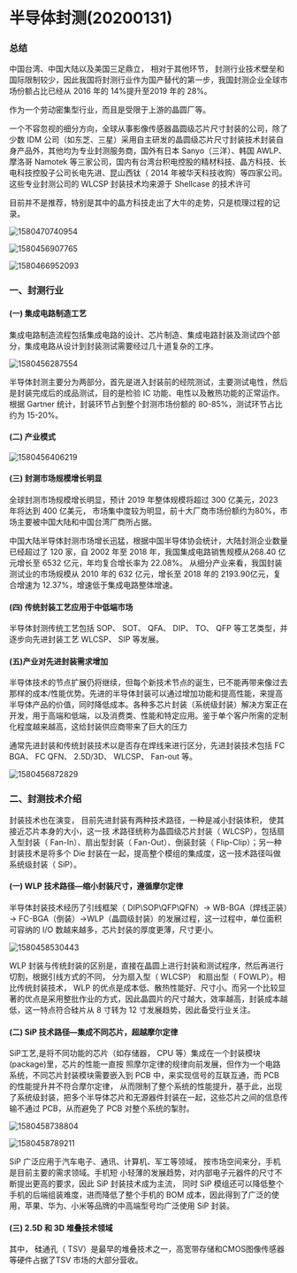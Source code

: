 # 半导体封测(20200131)



### 总结

中国台湾、中国大陆以及美国三足鼎立， 相对于其他环节， 封测行业技术壁垒和国际限制较少，因此我国将封测行业作为国产替代的第一步，我国封测企业全球市场份额占比已经从 2016 年的 14%提升至2019 年的 28%。 

作为一个劳动密集型行业，而且是受限于上游的晶圆厂等。

一个不容忽视的细分方向，全球从事影像传感器晶圆级芯片尺寸封装的公司，除了少数 IDM 公司（如东芝、三星）采用自主研发的晶圆级芯片尺寸封装技术封装自身产品外，其他均为专业封测服务商，国外有日本 Sanyo（三洋）、韩国 AWLP、摩洛哥 Namotek 等三家公司，国内有台湾台积电控股的精材科技、晶方科技、长电科技控股子公司长电先进、昆山西钛（ 2014 年被华天科技收购）等四家公司。这些专业封测公司的 WLCSP 封装技术均来源于 Shellcase 的技术许可 

目前并不是推荐，特别是其中的晶方科技走出了大牛的走势，只是梳理过程的记录。

![1580470740954](半导体封测(20200131).assets/1580470740954.png)



![1580456907765](半导体封测(20200131).assets/1580456907765.png)

![1580466952093](半导体封测(20200131).assets/1580466952093.png)



### 一、封测行业

#### (一) 集成电路制造工艺 

集成电路制造流程包括集成电路的设计、芯片制造、集成电路封装及测试四个部分，集成电路从设计到封装测试需要经过几十道复杂的工序。 

![1580456287554](半导体封测(20200131).assets/1580456287554.png)

半导体封测主要分为两部分，首先是进入封装前的经院测试，主要测试电性，然后是封装完成后的成品测试，目的是检验 IC 功能、电性以及散热功能的正常运作。根据 Gartner 统计，封装环节占到整个封测市场份额的 80-85%，测试环节占比约为 15-20%。 

#### (二) 产业模式

![1580456406219](半导体封测(20200131).assets/1580456406219.png)

#### (三) 封测市场规模增长明显 

全球封测市场规模增长明显，预计 2019 年整体规模将超过 300 亿美元，2023 年将达到 400 亿美元， 市场集中度较为明显，前十大厂商市场份额约为80%，市场主要被中国大陆和中国台湾厂商所占据。 

中国大陆半导体封测市场增长迅猛，根据中国半导体协会统计，大陆封测企业数量已经超过了 120 家，自 2002 年至 2018 年，我国集成电路销售规模从268.40 亿元增长至 6532 亿元，年均复合增长率为 22.08%。 从细分产业来看，我国封装测试业的市场规模从 2010 年的 632 亿元，增长至 2018 年的 2193.90亿元，复合增速为 12.37%，增速低于集成电路整体增速。 

#### (四) 传统封装工艺应用于中低端市场 

半导体封测传统工艺包括 SOP、 SOT、 QFA、 DIP、 TO、 QFP 等工艺类型，并逐步向先进封装工艺 WLCSP、 SIP 等发展。 

#### (五)产业对先进封装需求增加 

半导体技术的节点扩展仍将继续，但每个新技术节点的诞生，已不能再带来像过去那样的成本/性能优势。先进的半导体封装可以通过增加功能和提高性能，来提高半导体产品的价值，同时降低成本。各种多芯片封装（系统级封装）解决方案正在开发，用于高端和低端，以及消费类、性能和特定应用。鉴于单个客户所需的定制化程度越来越高，这给封装供应商带来了巨大的压力 

通常先进封装和传统封装技术以是否存在焊线来进行区分，先进封装技术包括 FC BGA、 FC QFN、 2.5D/3D、 WLCSP、 Fan-out 等。 

![1580456872829](半导体封测(20200131).assets/1580456872829.png)





### 二、封测技术介绍 

封装技术也在演变， 目前先进封装有两种技术路径，一种是减小封装体积， 使其接近芯片本身的大小，这一技
术路径统称为晶圆级芯片封装（ WLCSP），包括扇入型封装（ Fan-In）、扇出型封装（ Fan-Out）、倒装封装（ Flip-Clip）；另一种封装技术是将多个 Die 封装在一起，提高整个模组的集成度，这一技术路径叫做系统级封装（ SiP）。 	

#### (一) WLP 技术路径—缩小封装尺寸，遵循摩尔定律 

半导体封装技术经历了引线框架（ DIP\SOP\QFP\QFN）→ WB-BGA（焊线正装）→ FC-BGA（倒装）→WLP（晶圆级封装）的发展过程，这一过程中，单位面积可容纳的 I/O 数越来越多，芯片封装的厚度更薄，尺寸更小。 

![1580458530443](半导体封测(20200131).assets/1580458530443.png)

WLP 封装与传统封装的区别是，直接在晶圆上进行封装和测试程序，然后再进行切割，根据引线方式的不同，
分为扇入型（ WLCSP） 和扇出型（ FOWLP）。相比传统封装技术， WLP 的优点是成本低、散热性能好、尺寸小。而另一个比较显著的优点是采用整批作业的方式，因此晶圆片的尺寸越大，效率越高，封装成本越低，这一特点符合硅片从 8 寸转为 12 寸发展趋势，因此备受行业关注。 

#### (二) SiP 技术路径—集成不同芯片，超越摩尔定律 

SiP工艺,是将不同功能的芯片（如存储器， CPU 等）集成在一个封装模块(package)里，芯片的性能一直按
照摩尔定律的规律向前发展，但作为一个电路系统，不同芯片封装模块需要嵌入到 PCB 中，来实现信号的互联互通，而 PCB 的性能提升并不符合摩尔定律， 从而限制了整个系统的性能提升，基于此，出现了系统级封装，把多个半导体芯片和无源器件封装在一起，这些芯片之间的信息传输不通过 PCB，从而避免了 PCB 对整个系统的掣肘。 

![1580458738804](半导体封测(20200131).assets/1580458738804.png)



![1580458789211](半导体封测(20200131).assets/1580458789211.png)

SiP 广泛应用于汽车电子、通讯、计算机、军工等领域， 按市场空间来分，手机是目前主要的需求领域。手机短
小轻薄的发展趋势，对内部电子元器件的尺寸不断提出更高的要求，因此 SiP 封装技术成为主流， 同时 SiP 模组还可以降低整个手机的后端组装难度，进而降低了整个手机的 BOM 成本，因此得到了广泛的使用，苹果、华为、小米等品牌的中高端型号均广泛使用 SiP 封装。 

#### (三) 2.5D 和 3D 堆叠技术领域 

其中， 硅通孔（ TSV）是最早的堆叠技术之一，高宽带存储和CMOS图像传感器等硬件占据了TSV 市场的大部分营收。  









